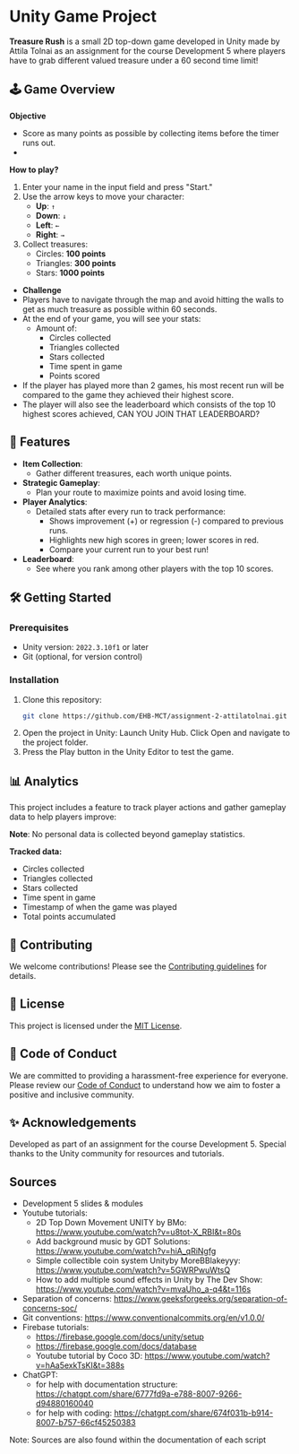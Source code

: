 # Unity Game Project

**Treasure Rush** is a small 2D top-down game developed in Unity made by Attila Tolnai as an assignment for the course Development 5 where players have to grab different valued treasure under a 60 second time limit!

## 🕹️ Game Overview

**Objective** 
- Score as many points as possible by collecting items before the timer runs out.
- 
**How to play?** 
1. Enter your name in the input field and press "Start."
2. Use the arrow keys to move your character:
   - **Up**: `↑`
   - **Down**: `↓`
   - **Left**: `←`
   - **Right**: `→`
3. Collect treasures:
   - Circles: **100 points**
   - Triangles: **300 points**
   - Stars: **1000 points**
  
- **Challenge**
- Players have to navigate through the map and avoid hitting the walls to get as much treasure as possible within 60 seconds.
- At the end of your game, you will see your stats:
  - Amount of:
    - Circles collected
    - Triangles collected
    - Stars collected
    - Time spent in game
    - Points scored
- If the player has played more than 2 games, his most recent run will be compared to the game they achieved their highest score.
- The player will also see the leaderboard which consists of the top 10 highest scores achieved, CAN YOU JOIN THAT LEADERBOARD?

## 🚀 Features
- **Item Collection**:
  - Gather different treasures, each worth unique points.
- **Strategic Gameplay**:
  - Plan your route to maximize points and avoid losing time.
- **Player Analytics**:
  - Detailed stats after every run to track performance:
    - Shows improvement (+) or regression (-) compared to previous runs.
    - Highlights new high scores in green; lower scores in red.
    - Compare your current run to your best run!
- **Leaderboard**:
  - See where you rank among other players with the top 10 scores.

## 🛠️ Getting Started

### Prerequisites
- Unity version: `2022.3.10f1` or later
- Git (optional, for version control)

### Installation
1. Clone this repository:
   ```bash
   git clone https://github.com/EHB-MCT/assignment-2-attilatolnai.git
2. Open the project in Unity:
   Launch Unity Hub.
   Click Open and navigate to the project folder.
3. Press the Play button in the Unity Editor to test the game.

## 📊 Analytics

This project includes a feature to track player actions and gather gameplay data to help players improve:

**Note**: No personal data is collected beyond gameplay statistics.

**Tracked data:**
- Circles collected
- Triangles collected
- Stars collected
- Time spent in game
- Timestamp of when the game was played
- Total points accumulated

## 🤝 Contributing

We welcome contributions! Please see the [Contributing guidelines](CONTRIBUTING_GUIDELINES) for details.

## 📜 License

This project is licensed under the [MIT License](LICENSE).

## 🤝 Code of Conduct
We are committed to providing a harassment-free experience for everyone. Please review our [Code of Conduct](CODE_OF_CONDUCT.md) to understand how we aim to foster a positive and inclusive community.


## ✨ Acknowledgements

Developed as part of an assignment for the course Development 5.
Special thanks to the Unity community for resources and tutorials.

## Sources
- Development 5 slides & modules
- Youtube tutorials:
  - 2D Top Down Movement UNITY by BMo: https://www.youtube.com/watch?v=u8tot-X_RBI&t=80s
  - Add background music by GDT Solutions: https://www.youtube.com/watch?v=hiA_qRiNgfg
  - Simple collectible coin system Unityby MoreBBlakeyyy: https://www.youtube.com/watch?v=5GWRPwuWtsQ
  - How to add multiple sound effects in Unity by The Dev Show: https://www.youtube.com/watch?v=mvaUho_a-q4&t=116s
- Separation of concerns: https://www.geeksforgeeks.org/separation-of-concerns-soc/
- Git conventions: https://www.conventionalcommits.org/en/v1.0.0/
- Firebase tutorials:
  - https://firebase.google.com/docs/unity/setup
  - https://firebase.google.com/docs/database
  - Youtube tutorial by Coco 3D: https://www.youtube.com/watch?v=hAa5exkTsKI&t=388s
- ChatGPT:
  - for help with documentation structure: https://chatgpt.com/share/6777fd9a-e788-8007-9266-d94880160040
  - for help with coding: https://chatgpt.com/share/674f031b-b914-8007-b757-66cf45250383


Note: Sources are also found within the documentation of each script